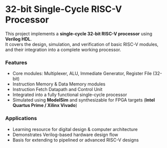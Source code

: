 # 32-bit Single-Cycle RISC-V Processor

This project implements a **single-cycle 32-bit RISC-V processor** using **Verilog HDL**.  
It covers the design, simulation, and verification of basic RISC-V modules, and their integration into a complete working processor.  

### Features
- Core modules: Multiplexer, ALU, Immediate Generator, Register File (32-bit)
- Instruction Memory & Data Memory modules
- Instruction Fetch Datapath and Control Unit
- Integrated into a fully functional single-cycle processor
- Simulated using **ModelSim** and synthesizable for FPGA targets (**Intel Quartus Prime / Xilinx Vivado**)

### Applications
- Learning resource for digital design & computer architecture
- Demonstrates Verilog-based hardware design flow
- Basis for extending to pipelined or advanced RISC-V designs
